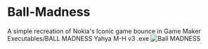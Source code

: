 # Ball-Madness
A simple recreation of Nokia's Iconic game bounce in Game Maker
Executables/BALL MADNESS Yahya M-H v3 .exe
![Ball MADNESS](https://user-images.githubusercontent.com/67246273/172114978-680f4e3b-d784-4aa9-837d-945338c4c87a.png)
